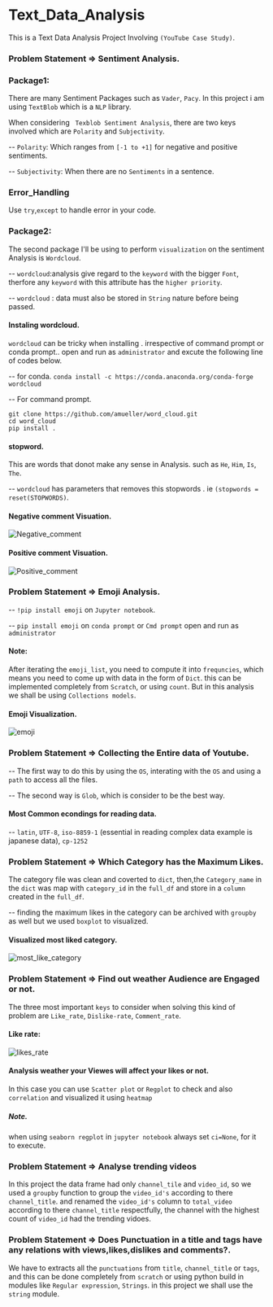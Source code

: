 # Text_Data_Analysis
This is a Text Data Analysis Project Involving `(YouTube Case Study)`.

### Problem Statement  => Sentiment Analysis.

 ### Package1:
 There are many Sentiment Packages such as `Vader`, `Pacy`. In this project i am using `TextBlob` which is a `NLP` library. 
 
When considering ` Texblob Sentiment Analysis`, there are two keys involved which are `Polarity` and `Subjectivity`.
 
 -- `Polarity`:  Which ranges from  `[-1 to +1]` for negative and positive sentiments.
 
 -- `Subjectivity`: When there are no `Sentiments` in a sentence. 
 
 ### Error_Handling
 Use `try`,`except` to handle error in your code.
 
### Package2:
The second package I'll be using to perform `visualization` on the  sentiment Analysis is `Wordcloud`.

   -- `wordcloud`:analysis give regard to the `keyword` with the bigger `Font`, therfore any `keyword` with this attribute has the `higher priority`.
   
   -- `wordcloud` : data must also be stored in `String` nature before being passed.
   
#### Instaling wordcloud.
`wordcloud` can be tricky when installing . irrespective of command prompt or conda prompt.. open and run as `administrator` and excute the following line of codes below.

-- for conda.
`conda install -c https://conda.anaconda.org/conda-forge wordcloud` 

-- For command prompt.
```
git clone https://github.com/amueller/word_cloud.git
cd word_cloud
pip install .

```

#### stopword. 
This are words that donot make any sense in Analysis. such as `He`, `Him`, `Is`, `The`. 

-- `wordcloud` has parameters that removes this stopwords . ie `(stopwords = reset(STOPWORDS)`.

#### Negative comment Visuation.
![Negative_comment](https://user-images.githubusercontent.com/42388234/156906533-eddf03ea-0648-4b6e-b168-9d0bce3216f8.Png)

#### Positive comment Visuation.
![Positive_comment](https://user-images.githubusercontent.com/42388234/156906543-c7927959-686c-41a6-ab99-8fa01958497f.Png)



### Problem Statement  => Emoji  Analysis.

-- `!pip install emoji` on `Jupyter notebook`.

-- `pip install emoji` on `conda prompt` or `Cmd prompt` open and run as `administrator`

#### Note:
After iterating the `emoji_list`, you need to compute it into `frequncies`, which means you need to come up with data in the form of `Dict`. this can be implemented completely from `Scratch`, or using `count`. But in this analysis we shall be using `Collections models`. 

#### Emoji Visualization.
![emoji](https://user-images.githubusercontent.com/42388234/157077250-cb57d5ca-deda-400c-8879-597563990c14.png)


### Problem Statement  => Collecting the Entire data of Youtube.

-- The first way to do this by using the `OS`, interating with the `OS` and using a `path` to access all the files.

-- The second way is `Glob`, which is consider to be the best way.

#### Most Common econdings for reading data.

-- `latin`, `UTF-8`, `iso-8859-1` (essential in reading complex data example is japanese data), `cp-1252`


### Problem Statement  => Which Category has the Maximum Likes.

The category file was clean and coverted to `dict`, then,the `Category_name` in the `dict` was map with `category_id` in the `full_df` and store in a `column` created in the `full_df`.

-- finding the maximum likes in the category can be archived with `groupby` as well but we used `boxplot` to visualized. 

#### Visualized most liked category.
![most_like_category](https://user-images.githubusercontent.com/42388234/157568635-4981313b-6991-4523-89ae-22fdd3893993.Png)


### Problem Statement  =>  Find out weather Audience are Engaged or not.

The three most important `keys` to consider when solving this kind of problem are `Like_rate`, `Dislike-rate`, `Comment_rate`.

#### Like rate:
![likes_rate](https://user-images.githubusercontent.com/42388234/157765781-39171b0f-dfbd-421c-99b1-7f99bc10e215.png)


#### Analysis weather your Viewes will affect your likes or not.
In this case you can use `Scatter plot` or `Regplot` to check and also `correlation` and visualized it using `heatmap`

##### Note.
when using `seaborn regplot` in `jupyter notebook` always set `ci=None`, for it to execute.


### Problem Statement  => Analyse trending videos

In this project the data frame had only `channel_tile` and `video_id`, so we used a `groupby` function to group the `video_id's` according to there `channel_title`. and renamed the `video_id's` column to `total_video` according to there `channel_title` respectfully, the channel with the highest count of `video_id` had the trending vidoes. 

### Problem Statement  => Does Punctuation in a title and tags have any relations with views,likes,dislikes and comments?.

We have to extracts all the `punctuations` from `title`, `channel_title` or `tags`, and this can be done completely from `scratch` or using python build in modules like `Regular expression`, `Strings`. in this project we shall use the `string` module. 








